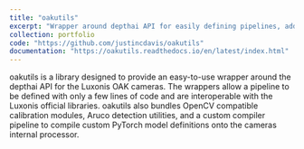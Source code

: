 ```yaml
---
title: "oakutils"
excerpt: "Wrapper around depthai API for easily defining pipelines, additionally packages a custom model compiler using PyTorch."
collection: portfolio
code: "https://github.com/justincdavis/oakutils"
documentation: "https://oakutils.readthedocs.io/en/latest/index.html"
---
```


oakutils is a library designed to provide an easy-to-use wrapper around the depthai API for the Luxonis OAK cameras. The wrappers allow a pipeline to be defined with only a few lines of code and are interoperable with the Luxonis official libraries. oakutils also bundles OpenCV compatible calibration modules, Aruco detection utilities, and a custom compiler pipeline to compile custom PyTorch model definitions onto the cameras internal processor.
